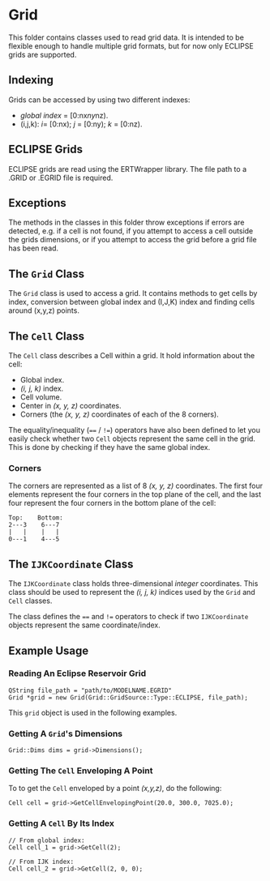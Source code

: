 # Grid

This folder contains classes used to read grid data. It is intended to be flexible enough to handle multiple grid formats, but for now only ECLIPSE grids are supported.

## Indexing

Grids can be accessed by using two different indexes:

* _global index_ = [0:nx*ny*nz).
* (i,j,k): _i_= [0:nx); _j_ = [0:ny); _k_ = [0:nz).

## ECLIPSE Grids

ECLIPSE grids are read using the ERTWrapper library. The file path to a .GRID or .EGRID file is required.

## Exceptions

The methods in the classes in this folder throw exceptions if errors are detected, e.g. if a cell is not found, if you attempt to access a cell outside the grids dimensions, or if you attempt to access the grid before a grid file has been read.

## The `Grid` Class

The `Grid` class is used to access a grid. It contains methods to get cells by index, conversion between global index and (I,J,K) index and finding cells around (x,y,z) points.

## The `Cell` Class

The `Cell` class describes a Cell within a grid. It hold information about the cell:

* Global index.
* _(i, j, k)_ index.
* Cell volume.
* Center in _(x, y, z)_ coordinates.
* Corners (the _(x, y, z)_ coordinates of each of the 8 corners).

The equality/inequality (`==` / `!=`) operators have also been defined to let you easily check whether two `Cell` objects represent the same cell in the grid. This is done by checking if they have the same global index.

### Corners

The corners are represented as a list of 8 _(x, y, z)_ coordinates. The first four elements represent the four corners in the top plane of the cell, and the last four represent the four corners in the bottom plane of the cell:

```
Top:    Bottom:
2---3    6---7
|   |    |   |
0---1    4---5
```

## The `IJKCoordinate` Class

The `IJKCoordinate` class holds three-dimensional _integer_ coordinates. This class should be used to represent the _(i, j, k)_ indices used by the `Grid` and `Cell` classes.

The class defines the `==` and `!=` operators to check if two `IJKCoordinate` objects represent the same coordinate/index.

## Example Usage

### Reading An Eclipse Reservoir Grid

```
QString file_path = "path/to/MODELNAME.EGRID"
Grid *grid = new Grid(Grid::GridSource::Type::ECLIPSE, file_path);
```
This `grid` object is used in the following examples.

### Getting A `Grid`'s Dimensions

```
Grid::Dims dims = grid->Dimensions();
```

### Getting The `Cell` Enveloping A Point

To to get the `Cell` enveloped by a point _(x,y,z)_, do the following:
```
Cell cell = grid->GetCellEnvelopingPoint(20.0, 300.0, 7025.0);
```

### Getting A `Cell` By Its Index

```
// From global index:
Cell cell_1 = grid->GetCell(2);

// From IJK index:
Cell cell_2 = grid->GetCell(2, 0, 0);
```
